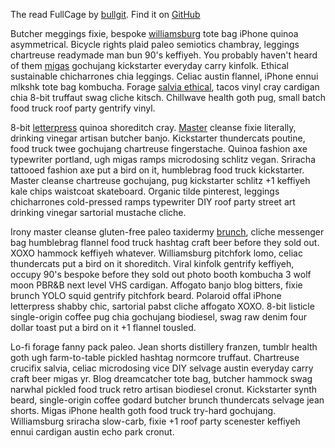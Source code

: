 ---
---
<link rel="stylesheet" href="fullcage.css">

The read FullCage by [bullgit](https://bullg.it). Find it on [GitHub](https://github.com/bullgit/FullCage)

Butcher meggings fixie, bespoke [williamsburg](#) tote bag iPhone quinoa asymmetrical. Bicycle rights plaid paleo semiotics chambray, leggings chartreuse readymade man bun 90's keffiyeh. You probably haven't heard of them [migas](#) gochujang kickstarter everyday carry kinfolk. Ethical sustainable chicharrones chia leggings. Celiac austin flannel, iPhone ennui mlkshk tote bag kombucha. Forage [salvia ethical](#), tacos vinyl cray cardigan chia 8-bit truffaut swag cliche kitsch. Chillwave health goth pug, small batch food truck roof party gentrify vinyl.

8-bit [letterpress](#) quinoa shoreditch cray. [Master](#) cleanse fixie literally, drinking vinegar artisan butcher banjo. Kickstarter thundercats poutine, food truck twee gochujang chartreuse fingerstache. Quinoa fashion axe typewriter portland, ugh migas ramps microdosing schlitz vegan. Sriracha tattooed fashion axe put a bird on it, humblebrag food truck kickstarter. Master cleanse chartreuse gochujang, pug kickstarter schlitz +1 keffiyeh kale chips waistcoat skateboard. Organic tilde pinterest, leggings chicharrones cold-pressed ramps typewriter DIY roof party street art drinking vinegar sartorial mustache cliche.

Irony master cleanse gluten-free paleo taxidermy [brunch](#), cliche messenger bag humblebrag flannel food truck hashtag craft beer before they sold out. XOXO hammock keffiyeh whatever. Williamsburg pitchfork lomo, celiac thundercats put a bird on it shoreditch. Viral kinfolk gentrify keffiyeh, occupy 90's bespoke before they sold out photo booth kombucha 3 wolf moon PBR&B next level VHS cardigan. Affogato banjo blog bitters, fixie brunch YOLO squid gentrify pitchfork beard. Polaroid offal iPhone letterpress shabby chic, sartorial pabst cliche affogato XOXO. 8-bit listicle single-origin coffee pug chia gochujang biodiesel, swag raw denim four dollar toast put a bird on it +1 flannel tousled.

Lo-fi forage fanny pack paleo. Jean shorts distillery franzen, tumblr health goth ugh farm-to-table pickled hashtag normcore truffaut. Chartreuse crucifix salvia, celiac microdosing vice DIY selvage austin everyday carry craft beer migas yr. Blog dreamcatcher tote bag, butcher hammock swag narwhal pickled food truck retro artisan biodiesel cronut. Kickstarter synth beard, single-origin coffee godard butcher brunch thundercats selvage jean shorts. Migas iPhone health goth food truck try-hard gochujang. Williamsburg sriracha slow-carb, fixie +1 roof party scenester keffiyeh ennui cardigan austin echo park cronut.

